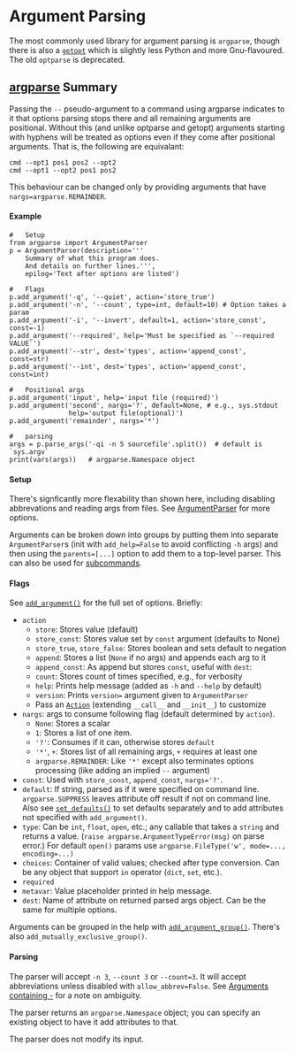 Argument Parsing
================

The most commonly used library for argument parsing is `argparse`,
though there is also a [`getopt`] which is slightly less Python and
more Gnu-flavoured. The old `optparse` is deprecated.

[argparse] Summary
------------------

Passing the `--` pseudo-argument to a command using argparse indicates
to it that options parsing stops there and all remaining arguments are
positional. Without this (and unlike optparse and getopt) arguments
starting with hyphens will be treated as options even if they come
after positional arguments. That is, the following are equivalant:

    cmd --opt1 pos1 pos2 --opt2
    cmd --opt1 --opt2 pos1 pos2

This behaviour can be changed only by providing arguments that have
`nargs=argparse.REMAINDER`.

#### Example

    #   Setup
    from argparse import ArgumentParser
    p = ArgumentParser(description='''
        Summary of what this program does.
        And details on further lines.''',
        epilog='Text after options are listed')

    #   Flags
    p.add_argument('-q', '--quiet', action='store_true')
    p.add_argument('-n', '--count', type=int, default=10) # Option takes a param
    p.add_argument('-i', '--invert', default=1, action='store_const', const=-1)
    p.add_argument('--required', help='Must be specified as `--required VALUE`')
    p.add_argument('--str', dest='types', action='append_const', const=str)
    p.add_argument('--int', dest='types', action='append_const', const=int)

    #   Positional args
    p.add_argument('input', help='input file (required)')
    p.add_argument('second', nargs='?', default=None, # e.g., sys.stdout
                   help='output file(optional)')
    p.add_argument('remainder', nargs='*')

    #   parsing
    args = p.parse_args('-qi -n 5 sourcefile'.split())  # default is `sys.argv`
    print(vars(args))   # argparse.Namespace object

#### Setup

There's signficantly more flexability than shown here, including
disabling abbrevations and reading args from files. See
[ArgumentParser] for more options.

Arguments can be broken down into groups by putting them into separate
`ArgumentParser`s (init with `add_help=False` to avoid conflicting
`-h` args) and then using the `parents=[...]` option to add them to a
top-level parser. This can also be used for [subcommands].

#### Flags

See [`add_argument()`] for the full set of options. Briefly:
* `action`
  * `store`: Stores value (default)
  * `store_const`: Stores value set by `const` argument (defaults to None)
  * `store_true`, `store_false`: Stores boolean and sets default to negation
  * `append`: Stores a list (`None` if no args) and appends each arg to it
  * `append_const`: As append but stores `const`, useful with `dest`:
  * `count`: Stores count of times specified, e.g., for verbosity
  * `help`: Prints help message (added as `-h` and `--help` by default)
  * `version`: Prints `version=` argument given to `ArgumentParser`
  * Pass an [`Action`] (extending `__call__` and `__init__`) to customize
* `nargs`: args to consume following flag (default determined by `action`).
  * `None`: Stores a scalar
  * `1`: Stores a list of one item.
  * `'?'`: Consumes if it can, otherwise stores `default`
  * `'*'`, `+`: Stores list of all remaining args, `+` requires at least one
  * `argparse.REMAINDER`: Like `'*'` except also terminates options
    processing (like adding an implied `--` argument)
* `const`: Used with `store_const`, `append_const`, `nargs='?'`.
* `default`: If string, parsed as if it were specified on command line.
  `argparse.SUPPRESS` leaves attribute off result if not on command line.
  Also see [`set_defaults()`] to set defaults separately and to add
  attributes not specified with `add_argument()`.
* `type`: Can be `int`, `float`, `open`, etc.; any callable that takes a
  `string` and returns a value. (`raise argparse.ArgumentTypeError(msg)`
  on parse error.) For default `open()` params use
  `argparse.FileType('w', mode=..., encoding=...)`
* `choices`: Container of valid values; checked after type conversion.
  Can be any object that support `in` operator (`dict`, `set`, etc.).
* `required`
* `metavar`: Value placeholder printed in help message.
* `dest`: Name of attribute on returned parsed args object.
  Can be the same for multiple options.

Arguments can be grouped in the help with [`add_argument_group()`].
There's also `add_mutually_exclusive_group()`.

#### Parsing

The parser will accept `-n 3`, `--count 3` or `--count=3`. It will
accept abbreviations unless disabled with `allow_abbrev=False`. See
[Arguments containing -][arg-] for a note on ambiguity.

The parser returns an `argparse.Namespace` object; you can specify an
existing object to have it add attributes to that.

The parser does not modify its input. 



[ArgumentParser]: https://docs.python.org/3/library/argparse.html#argumentparser-objects
[`Action`]: https://docs.python.org/3/library/argparse.html#argparse.Action
[`add_argument()`]: https://docs.python.org/3/library/argparse.html#the-add-argument-method
[`getopt`]: https://docs.python.org/3/library/getopt.html
[`sys.argv`]: https://docs.python.org/3/library/sys.html#sys.argv
[arg-]: https://docs.python.org/3/library/argparse.html#arguments-containing
[argparse]: https://docs.python.org/3/library/argparse.html
[subcommands]: https://docs.python.org/3/library/argparse.html#sub-commands
[`add_argument_group()`]: https://docs.python.org/3/library/argparse.html#argument-groups
[`set_defaults()`]: https://docs.python.org/3/library/argparse.html#argparse.ArgumentParser.set_defaults

